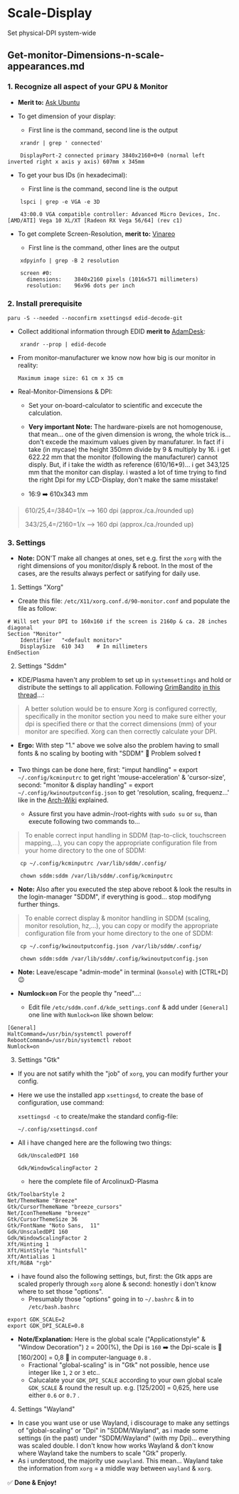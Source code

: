 # Scale-Display
Set physical-DPI system-wide
## Get-monitor-Dimensions-n-scale-appearances.md

### 1. Recognize all aspect of your GPU & Monitor

* **Merit to:** [Ask Ubuntu](https://askubuntu.com/questions/736113/how-can-i-get-my-laptops-monitor-size)

*   To get dimension of your display:

    * First line is the command, second line is the output

```
    xrandr | grep ' connected'

    DisplayPort-2 connected primary 3840x2160+0+0 (normal left inverted right x axis y axis) 607mm x 345mm
```

*   To get your bus IDs (in hexadecimal):


    * First line is the command, second line is the output

```
    lspci | grep -e VGA -e 3D

    43:00.0 VGA compatible controller: Advanced Micro Devices, Inc. [AMD/ATI] Vega 10 XL/XT [Radeon RX Vega 56/64] (rev c1)
```

* To get complete Screen-Resolution, **merit to:** [Vinareo](https://winaero.com/find-change-screen-dpi-linux/)


    * First line is the command, other lines are the output

```
    xdpyinfo | grep -B 2 resolution

    screen #0:
      dimensions:    3840x2160 pixels (1016x571 millimeters)
      resolution:    96x96 dots per inch

```

### 2. Install prerequisite

```
paru -S --needed --noconfirm xsettingsd edid-decode-git

```
* Collect additional information through EDID **merit to** [AdamDesk](https://www.adamsdesk.com/posts/learn-to-read-edid-displayid-metadata-using-linux/):

```
    xrandr --prop | edid-decode

```

* From monitor-manufacturer we know now how big is our monitor in reality:

    `Maximum image size: 61 cm x 35 cm`

* Real-Monitor-Dimensions & DPI:

    * Set your on-board-calculator to scientific and excecute the calculation.

    * **Very important Note:** The hardware-pixels are not homogenouse, that mean... one of the given dimension is wrong, the whole trick is... don't excede the maximum values given by manufaturer. In fact if i take (in mycase) the height 350mm divide by 9 & multiply by 16. i get 622.22 mm that the monitor (following the manufacturer) cannot disply. But, if i take the width as reference (610/16*9)... i get 343,125 mm that the monitor can display. i wasted a lot of time trying to find the right Dpi for my LCD-Display, don't make the same misstake!

    * 16:9 ➡️ 610x343 mm
> 610/25,4=/3840=1/x --> 160 dpi (approx./ca./rounded up) 
>
> 343/25,4=/2160=1/x --> 160 dpi (approx./ca./rounded up)



### 3. Settings

* **Note:** DON'T make all changes at ones, set e.g. first the `xorg` with the right dimensions of you monitor/disply & reboot. In the most of the cases, are the results always perfect or satifying for daily use.

1. Settings "Xorg"

* Create this file: `/etc/X11/xorg.conf.d/90-monitor.conf` and populate the file as follow:

```
# Will set your DPI to 160x160 if the screen is 2160p & ca. 28 inches diagonal
Section "Monitor"
    Identifier   "<default monitor>"
    DisplaySize  610 343    # In millimeters
EndSection

```


2. Settings "Sddm"

* KDE/Plasma haven't any problem to set up in `systemsettings` and hold or distribute the settings to all application. Following [GrimBandito](https://bbs.archlinux.org/viewtopic.php?id=220525#:~:text=17%3A45%3A20-,GrimBandito,-Member) [in this thread](https://bbs.archlinux.org/viewtopic.php?id=220525)...:

> A better solution would be to ensure Xorg is configured correctly, specifically in the monitor section you need to make sure either your dpi is specified there or that the correct dimensions (mm) of your monitor are specified. Xorg can then correctly calculate your DPI.

* **Ergo:** With step "1." above we solve also the problem having to small fonts & no scaling by booting with "SDDM" 🟰 Problem solved ❗️

* Two things can be done here, first: "imput handling" = export `~/.config/kcminputrc` to get right 'mouse-acceleration' & 'cursor-size', second: "monitor & display handling" = export `~/.config/kwinoutputconfig.json` to get 'resolution, scaling, frequenz...' like in the [Arch-Wiki](https://wiki.archlinux.org/title/SDDM) explained.
    * Assure first you have admin-/root-rights with `sudo su` or `su`, than execute following two commands to...

> To enable correct input handling in SDDM (tap-to-click, touchscreen mapping,...), you can copy the appropriate configuration file from your home directory to the one of SDDM:

```
    cp ~/.config/kcminputrc /var/lib/sddm/.config/

    chown sddm:sddm /var/lib/sddm/.config/kcminputrc

```

* **Note:** Also after you executed the step above reboot & look the results in the login-manager "SDDM", if everything is good... stop modifyng further things.

> To enable correct display & monitor handling in SDDM (scaling, monitor resolution, hz,...), you can copy or modify the appropriate configuration file from your home directory to the one of SDDM:

```
    cp ~/.config/kwinoutputconfig.json /var/lib/sddm/.config/

    chown sddm:sddm /var/lib/sddm/.config/kwinoutputconfig.json

```

* **Note:** Leave/escape "admin-mode" in terminal (`konsole`) with [CTRL+D] 😉

* **Numlock=on** For the people thy "need"...:
    * Edit file `/etc/sddm.conf.d/kde_settings.conf` & add under `[General]` one line with `Numlock=on` like shown below:

```
[General]
HaltCommand=/usr/bin/systemctl poweroff
RebootCommand=/usr/bin/systemctl reboot
Numlock=on

```


3. Settings "Gtk"

* If you are not satify whith the "job" of `xorg`, you can modify further your config.
* Here we use the installed app `xsettingsd`, to create the base of configuration, use command:

    `xsettingsd -c` to create/make the standard config-file:

    `~/.config/xsettingsd.conf`

* All i have changed here are the following two things:

    `Gdk/UnscaledDPI 160`  
    
    `Gdk/WindowScalingFactor 2`

    * here the complete file of ArcolinuxD-Plasma

```
Gtk/ToolbarStyle 2
Net/ThemeName "Breeze"
Gtk/CursorThemeName "breeze_cursors"
Net/IconThemeName "breeze"
Gtk/CursorThemeSize 36
Gtk/FontName "Noto Sans,  11"
Gdk/UnscaledDPI 160
Gdk/WindowScalingFactor 2
Xft/Hinting 1
Xft/HintStyle "hintsfull"
Xft/Antialias 1
Xft/RGBA "rgb"

```

* i have found also the following settings, but, first: the Gtk apps are scaled properly through `xorg` alone & second: honestly i don't know where to set those "options".
    * Presumably those "options" going in to `~/.bashrc` & in to `/etc/bash.bashrc`



```
export GDK_SCALE=2
export GDK_DPI_SCALE=0.8

```

* **Note/Explanation:** Here is the global scale ("Applicationstyle" & "Window Decoration") `2` = 200(%), the Dpi is `160` ➡️ the Dpi-scale is 🟰 [160/200] = 0,8 🟰 in computer-language `0.8`   .
    * Fractional "global-scaling" is in "Gtk" not possible, hence use integer like `1`, `2` or `3` etc..
    * Calucalate your `GDK_DPI_SCALE` according to your own global scale `GDK_SCALE` & round the result up. e.g. [125/200] = 0,625, here use either `0.6` or `0.7`   .

4. Settings "Wayland"

* In case you want use or use Wayland, i discourage to make any settings of "global-scaling" or "Dpi" in "SDDM/Wayland", as i made some settings (in the past) under "SDDM/Wayland" (with my Dpi)... everything was scaled double. I don't know how works Wayland & don't know  where Wayland take the numbers to scale "Gtk" properly.
* As i understood, the majority use `xwayland`. This mean... Wayland take the information from `xorg` = a middle way between `wayland` & `xorg`.


✅ **Done & Enjoy**❗️



